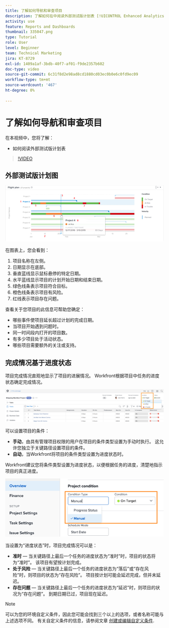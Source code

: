 ```yaml
---
title: 了解如何导航和审查项目
description: 了解如何在中阅读外部测试版计划表 [!UICONTROL Enhanced Analytics].
activity: use
feature: Reports and Dashboards
thumbnail: 335047.png
type: Tutorial
role: User
level: Beginner
team: Technical Marketing
jira: KT-8729
exl-id: 1409a1af-3bdb-40f7-af01-f9de2357b602
doc-type: video
source-git-commit: 6c31f8d2e98ad8cd1880cd03ec0b0e6c0fd9ec09
workflow-type: tm+mt
source-wordcount: '467'
ht-degree: 0%

---
```


# 了解如何导航和审查项目

在本视频中，您将了解：

* 如何阅读外部测试版计划表

>[!VIDEO](https://video.tv.adobe.com/v/335047/?quality=12&learn=on)

## 外部测试版计划图

![飞行计划图的图像，其数字与下面的项目符号相匹配](assets/section-2-1.png)

在图表上，您会看到：

1. 项目名称在左侧。
1. 日期显示在底部。
1. 垂直蓝线显示鼠标悬停的特定日期。
1. 水平蓝线显示项目的计划开始日期和结束日期。
1. 绿色线条表示项目符合目标。
1. 橙色线条表示项目有风险。
1. 红线表示项目存在问题。

查看关于您项目的此信息可帮助您确定：

* 哪些事件使项目延长超过计划的完成日期。
* 当项目开始遇到问题时。
* 同一时间段内打开的项目数。
* 有多少项目处于活动状态。
* 哪些项目需要额外的关注或支持。

## 完成情况基于进度状态

项目完成情况直观地显示了项目的进展情况。 Workfront根据项目中任务的进度状态确定完成情况。

![可能进度状态的图像](assets/section-2-2.png)

可以设置项目的条件：

* **手动**，由具有管理项目权限的用户在项目的条件类型设置为手动时执行。 这允许您独立于关键路径设置项目的条件。
* **自动**，当Workfront将项目的条件类型设置为进度状态时。

Workfront建议您将条件类型设置为进度状态，以便根据任务的进度，清楚地指示项目的真正进度。

![可能进度状态的图像](assets/section-2-3.png)

当设置为“进度状态”时，项目完成情况可以是：

* **准时** — 当关键路径上最后一个任务的进度状态为“准时”时，项目的状态将为“准时”。 该项目有望按计划完成。
* **处于风险** — 当关键路径上最后一个任务的进度状态为“落后”或“存在风险”时，则项目的状态为“存在风险”。 项目按计划可能会延迟完成，但并未延迟。
* **存在问题** — 当关键路径上最后一个任务的进度状态为“延迟”时，则项目的状况为“存在问题”。 到期日期已过，项目现在延迟。

>[!NOTE]
>
>可以为您的环境自定义条件，因此您可能会找到三个以上的选项，或者名称可能与上述选项不同。 有关自定义条件的信息，请参阅文章 [创建或编辑自定义条件](https://experienceleague.adobe.com/docs/workfront/using/administration-and-setup/customize/custom-conditions/create-edit-custom-conditions.html?lang=en).

